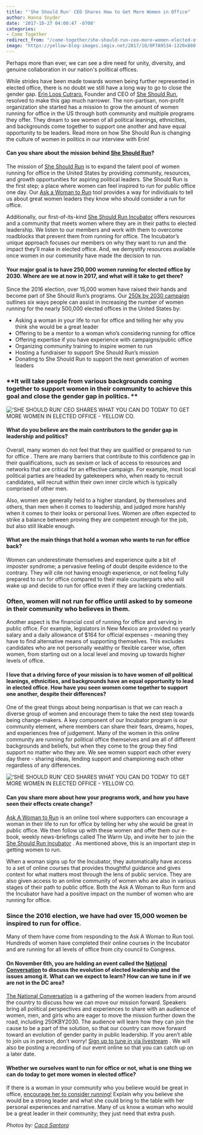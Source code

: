 ```yaml
---
title: "'She Should Run' CEO Shares How to Get More Women in Office"
author: Hanna Snyder
date: '2017-10-27 04:00:47 -0700'
categories:
- Come Together
redirect_from: "/come-together/she-should-run-ceo-more-women-elected-office/"
image: "https://yellow-blog-images.imgix.net/2017/10/0P7A9534-1320x880.jpg"
---
```


Perhaps more than ever, we can see a dire need for unity, diversity, and genuine
collaboration in our nation's political offices.

<!-- more -->

While strides have been made towards women being further represented in elected
office, there is no doubt we still have a long way to go to close the gender
gap. [Erin Loos Cutraro](http://www.sheshouldrun.org/meet_the_staff), Founder
and CEO of [She Should Run](http://www.sheshouldrun.org/), resolved to make this
gap much narrower. The non-partisan, non-profit organization she started has a
mission to grow the amount of women running for office in the US through both
community and multiple programs they offer. They dream to see women of all
political leanings, ethnicities, and backgrounds come together to support one
another and have equal opportunity to be leaders. Read more on how She Should
Run is changing the culture of women in politics in our interview with Erin!

#### **Can you share about the mission behind [She Should Run](http://www.sheshouldrun.org/)?**

The mission of [She Should Run](http://www.sheshouldrun.org/) is to expand the
talent pool of women running for office in the United States by providing
community, resources, and growth opportunities for aspiring political leaders.
She Should Run is the first step; a place where women can feel inspired to run
for public office one day. Our
[Ask a Woman to Run](http://www.sheshouldrun.org/ask) tool provides a way for
individuals to tell us about great women leaders they know who should consider a
run for office.

Additionally, our first-of-its-kind
[She Should Run Incubator](http://www.sheshouldrun.org/Incubator) offers
resources and a community that meets women where they are in their paths to
elected leadership. We listen to our members and work with them to overcome
roadblocks that prevent them from running for office. The Incubator’s unique
approach focuses our members on why they want to run and the impact they’ll make
in elected office. And, we demystify resources available once women in our
community have made the decision to run.

#### **Your major goal is to have 250,000 women running for elected office by 2030\. Where are we at now in 2017, and what will it take to get there?**

Since the 2016 election, over 15,000 women have raised their hands and become
part of She Should Run’s programs. Our
[250k by 2030 campaign](http://www.sheshouldrun.org/take-action) outlines six
ways people can assist in increasing the number of women running for the nearly
500,000 elected offices in the United States by:

* Asking a woman in your life to run for office and telling her why you think
  she would be a great leader
* Offering to be a mentor to a woman who’s considering running for office
* Offering expertise if you have experience with campaigns/public office
* Organizing community training to inspire women to run
* Hosting a fundraiser to support She Should Run’s mission
* Donating to She Should Run to support the next generation of women leaders

### **It will take people from various backgrounds coming together to support women in their community to achieve this goal and close the gender gap in politics. **

![‘SHE SHOULD RUN’ CEO SHARES WHAT YOU CAN DO TODAY TO GET MORE WOMEN IN ELECTED OFFICE - YELLOW CO. ](https://yellow-blog-images.imgix.net/2017/10/0P7A9587-Edit.jpg)

#### **What do you believe are the main contributors to the gender gap in leadership and politics?**

Overall, many women do not feel that they are qualified or prepared to run for
office . There are many barriers that contribute to this confidence gap in their
qualifications, such as sexism or lack of access to resources and networks that
are critical for an effective campaign. For example, most local political
parties are headed by gatekeepers who, when ready to recruit candidates, will
recruit within their own inner circle which is typically comprised of other men.

Also, women are generally held to a higher standard, by themselves and others,
than men when it comes to leadership, and judged more harshly when it comes to
their looks or personal lives. Women are often expected to strike a balance
between proving they are competent enough for the job, but also still likable
enough.

#### **What are the main things that hold a woman who wants to run for office back?**

Women can underestimate themselves and experience quite a bit of imposter
syndrome; a pervasive feeling of doubt despite evidence to the contrary. They
will cite not having enough experience, or not feeling fully prepared to run for
office compared to their male counterparts who will wake up and decide to run
for office even if they are lacking credentials.

### **Often, women will not run for office until asked to by someone in their community who believes in them.**

Another aspect is the financial cost of running for office and serving in public
office. For example, legislators in New Mexico are provided no yearly salary and
a daily allowance of $164 for official expenses - meaning they have to find
alternative means of supporting themselves. This excludes candidates who are not
personally wealthy or flexible career wise, often women, from starting out on a
local level and moving up towards higher levels of office.

#### **I love that a driving force of your mission is to have women of _all_ political leanings, ethnicities, and backgrounds have an equal opportunity to lead in elected office. How have you seen women come together to support one another, despite their differences?**

One of the great things about being nonpartisan is that we can reach a diverse
group of women and encourage them to take the next step towards being
change-makers. A key component of our Incubator program is our community
element, where members can share their fears, dreams, hopes, and experiences
free of judgement. Many of the women in this online community are running for
political office themselves and are all of different backgrounds and beliefs,
but when they come to the group they find support no matter who they are. We see
women support each other every day there - sharing ideas, lending support and
championing each other regardless of any differences.

![‘SHE SHOULD RUN’ CEO SHARES WHAT YOU CAN DO TODAY TO GET MORE WOMEN IN ELECTED OFFICE - YELLOW CO.](https://yellow-blog-images.imgix.net/2017/10/0P7A9588.jpg)

#### **Can you share more about how your programs work, and how you have seen their effects create change?**

[Ask A Woman to Run](http://www.sheshouldrun.org/ask_a_woman_to_run_for_office)
is an online tool where supporters can encourage a woman in their life to run
for office by telling her why she would be great in public office. We then
follow up with these women and offer them our e-book, weekly news-briefings
called The Warm Up, and invite her to join the
[She Should Run Incubator](http://www.sheshouldrun.org/incubator) . As mentioned
above, this is an important step in getting women to run.

When a woman signs up for the Incubator, they automatically have access to a set
of online courses that provides thoughtful guidance and gives context for what
matters most through the lens of public service. They are also given access to
an online community of women who are also in various stages of their path to
public office. Both the Ask A Woman to Run form and the Incubator have had a
positive impact on the number of women who are running for office.

### **Since the 2016 election, we have had over 15,000 women be inspired to run for office.**

Many of them have come from responding to the Ask A Woman to Run tool. Hundreds
of women have completed their online courses in the Incubator and are running
for all levels of office from city council to Congress.

#### **On November 6th, you are holding an event called the [National Conversation](http://www.sheshouldrun.org/national_conversation) to discuss the evolution of elected leadership and the issues among it. What can we expect to learn? How can we tune in if we are not in the DC area?**

[The National Conversation](http://www.sheshouldrun.org/national_conversation)
is a gathering of the women leaders from around the country to discuss how we
can move our mission forward. Speakers bring all political perspectives and
experiences to share with an audience of women, men, and girls who are eager to
move the mission further down the road, including 250KBY2030\. The audience will
learn how they can join the cause to be a part of the solution, so that our
country can move forward toward an evolution of gender parity in public
leadership. If you aren’t able to join us in person, don’t worry!
[Sign up to tune in via livestream](http://www.sheshouldrun.org/livestream2017?utm_campaign=171018_speakers&utm_medium=email&utm_source=sheshouldrun)
. We will also be posting a recording of our event online so that you can catch
up on a later date.

#### **Whether we ourselves want to run for office or not, what is one thing we can do today to get more women in elected office?**

If there is a woman in your community who you believe would be great in office,
[encourage her to consider running!](http://www.sheshouldrun.org/ask_a_woman_to_run_for_office)
Explain why you believe she would be a strong leader and what she could bring to
the table with her personal experiences and narrative. Many of us know a woman
who would be a great leader in their community; they just need that extra push.

_Photos by: [Cacá Santoro](http://cacasantoro.com/)_
